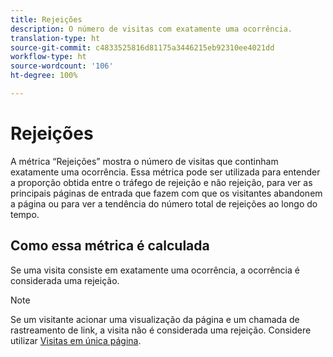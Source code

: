 ```yaml
---
title: Rejeições
description: O número de visitas com exatamente uma ocorrência.
translation-type: ht
source-git-commit: c4833525816d81175a3446215eb92310ee4021dd
workflow-type: ht
source-wordcount: '106'
ht-degree: 100%

---
```



# Rejeições

A métrica “Rejeições” mostra o número de visitas que continham exatamente uma ocorrência. Essa métrica pode ser utilizada para entender a proporção obtida entre o tráfego de rejeição e não rejeição, para ver as principais páginas de entrada que fazem com que os visitantes abandonem a página ou para ver a tendência do número total de rejeições ao longo do tempo.

## Como essa métrica é calculada

Se uma visita consiste em exatamente uma ocorrência, a ocorrência é considerada uma rejeição.

>[!NOTE]
>
>Se um visitante acionar uma visualização da página e um chamada de rastreamento de link, a visita não é considerada uma rejeição. Considere utilizar [Visitas em única página](single-page-visits.md).

